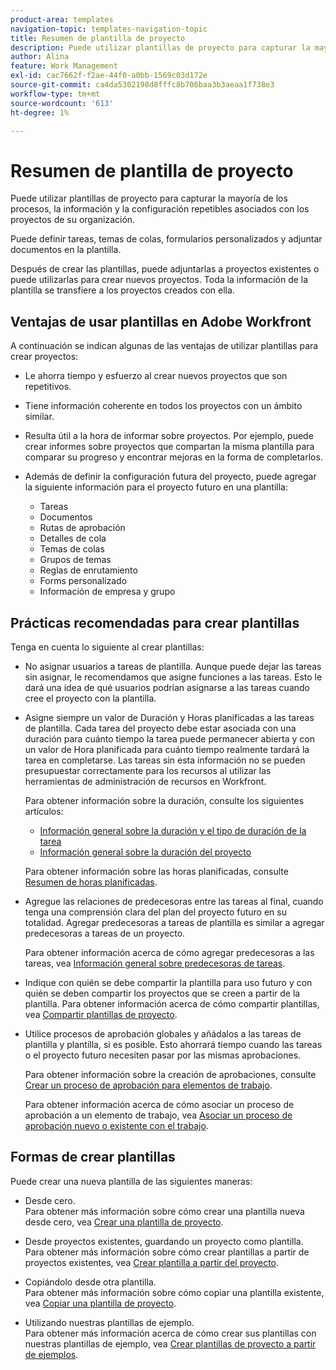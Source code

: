 ```yaml
---
product-area: templates
navigation-topic: templates-navigation-topic
title: Resumen de plantilla de proyecto
description: Puede utilizar plantillas de proyecto para capturar la mayoría de los procesos, la información y la configuración repetibles asociados con los proyectos de su organización.
author: Alina
feature: Work Management
exl-id: cac7662f-f2ae-44f0-a0bb-1569c03d172e
source-git-commit: ca4da5302198d8fffc8b706baa3b3aeaa1f738e3
workflow-type: tm+mt
source-wordcount: '613'
ht-degree: 1%

---
```


# Resumen de plantilla de proyecto

<!-- Audited: 12/2023 -->

Puede utilizar plantillas de proyecto para capturar la mayoría de los procesos, la información y la configuración repetibles asociados con los proyectos de su organización.

Puede definir tareas, temas de colas, formularios personalizados y adjuntar documentos en la plantilla.

Después de crear las plantillas, puede adjuntarlas a proyectos existentes o puede utilizarlas para crear nuevos proyectos. Toda la información de la plantilla se transfiere a los proyectos creados con ella.

## Ventajas de usar plantillas en Adobe Workfront

A continuación se indican algunas de las ventajas de utilizar plantillas para crear proyectos:

* Le ahorra tiempo y esfuerzo al crear nuevos proyectos que son repetitivos.
* Tiene información coherente en todos los proyectos con un ámbito similar.
* Resulta útil a la hora de informar sobre proyectos. Por ejemplo, puede crear informes sobre proyectos que compartan la misma plantilla para comparar su progreso y encontrar mejoras en la forma de completarlos.
* Además de definir la configuración futura del proyecto, puede agregar la siguiente información para el proyecto futuro en una plantilla:

   * Tareas
   * Documentos
   * Rutas de aprobación
   * Detalles de cola
   * Temas de colas
   * Grupos de temas
   * Reglas de enrutamiento
   * Forms personalizado
   * Información de empresa y grupo

## Prácticas recomendadas para crear plantillas

<!--
<p data-mc-conditions="QuicksilverOrClassic.Draft mode">(NOTE:this is not an extensive list, but we are updating it as we go.)</p>
-->

Tenga en cuenta lo siguiente al crear plantillas:

* No asignar usuarios a tareas de plantilla. Aunque puede dejar las tareas sin asignar, le recomendamos que asigne funciones a las tareas. Esto le dará una idea de qué usuarios podrían asignarse a las tareas cuando cree el proyecto con la plantilla.
* Asigne siempre un valor de Duración y Horas planificadas a las tareas de plantilla. Cada tarea del proyecto debe estar asociada con una duración para cuánto tiempo la tarea puede permanecer abierta y con un valor de Hora planificada para cuánto tiempo realmente tardará la tarea en completarse. Las tareas sin esta información no se pueden presupuestar correctamente para los recursos al utilizar las herramientas de administración de recursos en Workfront.

  Para obtener información sobre la duración, consulte los siguientes artículos:

   * [Información general sobre la duración y el tipo de duración de la tarea](../../../manage-work/tasks/taskdurtn/task-duration-and-duration-type.md)
   * [Información general sobre la duración del proyecto](../../../manage-work/projects/planning-a-project/project-duration.md)

  Para obtener información sobre las horas planificadas, consulte [Resumen de horas planificadas](../../../manage-work/tasks/task-information/planned-hours.md).

* Agregue las relaciones de predecesoras entre las tareas al final, cuando tenga una comprensión clara del plan del proyecto futuro en su totalidad. Agregar predecesoras a tareas de plantilla es similar a agregar predecesoras a tareas de un proyecto.

  Para obtener información acerca de cómo agregar predecesoras a las tareas, vea [Información general sobre predecesoras de tareas](../../../manage-work/tasks/use-prdcssrs/predecessors-overview.md).

* Indique con quién se debe compartir la plantilla para uso futuro y con quién se deben compartir los proyectos que se creen a partir de la plantilla. Para obtener información acerca de cómo compartir plantillas, vea [Compartir plantillas de proyecto](../../../manage-work/projects/create-and-manage-templates/share-project-template.md).
* Utilice procesos de aprobación globales y añádalos a las tareas de plantilla y plantilla, si es posible. Esto ahorrará tiempo cuando las tareas o el proyecto futuro necesiten pasar por las mismas aprobaciones.

  Para obtener información sobre la creación de aprobaciones, consulte [Crear un proceso de aprobación para elementos de trabajo](../../../administration-and-setup/customize-workfront/configure-approval-milestone-processes/create-approval-processes.md).

  Para obtener información acerca de cómo asociar un proceso de aprobación a un elemento de trabajo, vea [Asociar un proceso de aprobación nuevo o existente con el trabajo](../../../review-and-approve-work/manage-approvals/associate-approval-with-work.md).

## Formas de crear plantillas

Puede crear una nueva plantilla de las siguientes maneras:

* Desde cero.\
  Para obtener más información sobre cómo crear una plantilla nueva desde cero, vea [Crear una plantilla de proyecto](../../../manage-work/projects/create-and-manage-templates/create-template.md).

* Desde proyectos existentes, guardando un proyecto como plantilla.\
  Para obtener más información sobre cómo crear plantillas a partir de proyectos existentes, vea [Crear plantilla a partir del proyecto](../../../manage-work/projects/create-and-manage-templates/create-template-from-project.md).

* Copiándolo desde otra plantilla.\
  Para obtener más información sobre cómo copiar una plantilla existente, vea [Copiar una plantilla de proyecto](../../../manage-work/projects/create-and-manage-templates/copy-template.md).

* Utilizando nuestras plantillas de ejemplo.\
  Para obtener más información acerca de cómo crear sus plantillas con nuestras plantillas de ejemplo, vea [Crear plantillas de proyecto a partir de ejemplos](../../../manage-work/projects/create-and-manage-templates/create-templates-from-examples.md).
